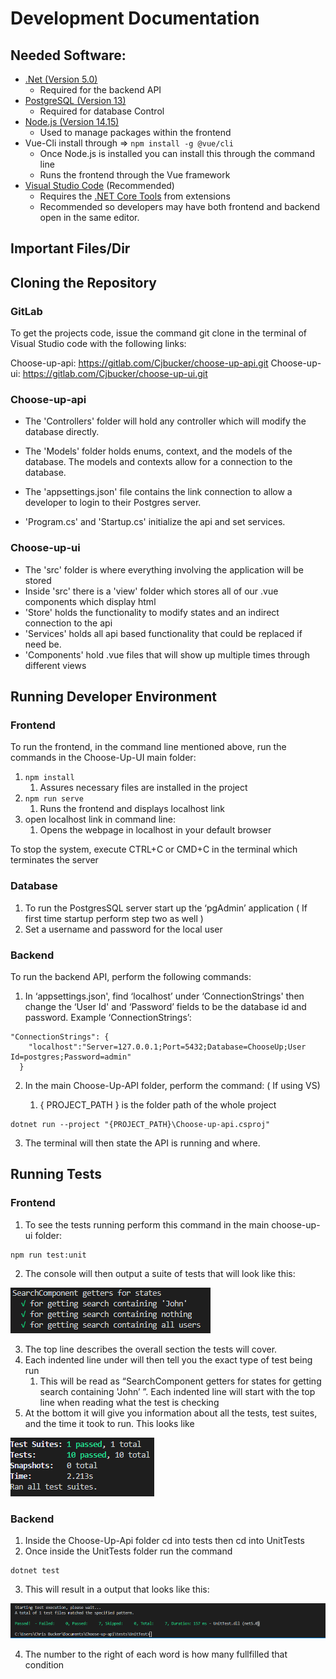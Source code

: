 # Development Documentation

## Needed Software:

 - [.Net (Version 5.0) ](https://dotnet.microsoft.com/download/dotnet/current/runtime)
 	- Required for the backend API
 - [PostgreSQL (Version 13)](https://www.postgresql.org/download/)
 	- Required for database Control
 - [Node.js (Version 14.15)](https://nodejs.org/en/)
 	- Used to manage packages within the frontend
 - Vue-Cli install through =>   `npm install -g @vue/cli`
	 - Once Node.js is installed you can install this through the command line
	 - Runs the frontend through the Vue framework
 - [Visual Studio Code](https://code.visualstudio.com/) (Recommended)
 	- Requires the [.NET Core Tools](https://marketplace.visualstudio.com/items?itemName=formulahendry.dotnet) from extensions
	- Recommended so developers may have both frontend and backend open in the same editor.
	

## Important Files/Dir

 ## Cloning the Repository
 
 ### GitLab
 
 To get the projects code, issue the command git clone in the terminal of Visual Studio code with the following links:
 
 Choose-up-api: https://gitlab.com/Cjbucker/choose-up-api.git
 Choose-up-ui: https://gitlab.com/Cjbucker/choose-up-ui.git


 ### Choose-up-api
 
 - The 'Controllers' folder will hold any controller which will modify the database directly.
 - The 'Models' folder holds enums, context, and the models of the database. The models and contexts allow
 for a connection to the database.
 
 - The 'appsettings.json' file contains the link connection to allow a developer to login to their Postgres server.
 - 'Program.cs' and  'Startup.cs' initialize the api and set services.
 
 ### Choose-up-ui
 
 - The 'src' folder is where everything involving the application will be stored
 - Inside 'src' there is a 'view' folder which stores all of our .vue components which display html
 - 'Store' holds the functionality to modify states and an indirect connection to the api
 - 'Services' holds all api based functionality that could be replaced if need be.
 - 'Components' hold .vue files that will show up multiple times through different views
 
## Running Developer Environment

### Frontend
To run the frontend, in the command line mentioned above, run the commands in the Choose-Up-UI main folder:
1. `npm install`
	1. Assures necessary files are installed in the project
2. `npm run serve`
	1. Runs the frontend and displays localhost link
3. open localhost link in command line:
	1. Opens the webpage in localhost in your default browser

To stop the system, execute CTRL+C or CMD+C in the terminal which terminates the server

### Database

1. To run the PostgresSQL server start up the ‘pgAdmin’ application ( If first time startup perform step two as well )
2. Set a username and password for the local user

### Backend

To run the backend API, perform the following commands:

 1. In ‘appsettings.json', find ‘localhost’ under ‘ConnectionStrings' then change the ‘User Id' and ‘Password’ fields to be the database id and password. Example ‘ConnectionStrings’:
```
"ConnectionStrings": {
    "localhost":"Server=127.0.0.1;Port=5432;Database=ChooseUp;User Id=postgres;Password=admin"
  }
```
2. In the main Choose-Up-API folder, perform the command: ( If using VS)

	1. { PROJECT_PATH } is the folder path of the whole project
```
dotnet run --project "{PROJECT_PATH}\Choose-up-api.csproj"
```
3. The terminal will then state the API is running and where.

## Running Tests

### Frontend
1. To see the tests running perform this command in the main choose-up-ui folder: 
```
npm run test:unit 
```
2. The console will then output a suite of tests that will look like this:

![Test Suite](../Auxiliary%20Files/DevDocPictures/testSuite.png)

3. The top line describes the overall section the tests will cover.
4. Each indented line under will then tell you the exact type of test being run
	1. This will be read as “SearchComponent getters for states for getting search containing 'John’ ”. Each indented line will start with the top line when 	reading what the test is checking
5. At the bottom it will give you information about all the tests, test suites, and the time it took to run. This looks like

![Test Results](../Auxiliary%20Files/DevDocPictures/testResults.png)

### Backend

1. Inside the Choose-Up-Api folder cd into tests then cd into UnitTests
2. Once inside the UnitTests folder run the command
```
dotnet test
```
3. This will result in a output that looks like this:

![Test Results](../Auxiliary%20Files/DevDocPictures/backendTestResults.png)

4. The number to the right of each word is how many fullfilled that condition
